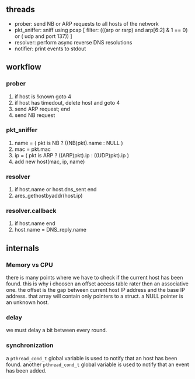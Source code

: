 ## threads

  - prober: send NB or ARP requests to all hosts of the network
  - pkt_sniffer: sniff using pcap [ filter: (((arp or rarp) and arp[6:2] & 1 == 0) or ( udp and port 137)) ]
  - resolver: perform async reverse DNS resolutions
  - notifier: print events to stdout

## workflow

### prober

  1. if host is !known goto 4
  2. if host has timedout, delete host and goto 4
  3. send ARP request; end
  4. send NB request

### pkt_sniffer

  1. name = ( pkt is NB ? ((NB)pkt).name : NULL )
  2. mac = pkt.mac
  3. ip = ( pkt is ARP ? ((ARP)pkt).ip : ((UDP)pkt).ip )
  4. add new host(mac, ip, name)

### resolver

  1. if host.name or host.dns_sent end
  2. ares_gethostbyaddr(host.ip)

### resolver.callback

  1. if host.name end
  2. host.name = DNS_reply.name
  
## internals

### Memory vs CPU

there is many points where we have to check if the current host has been found.
this is why i choosen an offset access table rater then an associative one.
the offset is the gap between current host IP address and the base IP address.
that array will contain only pointers to a struct. a NULL pointer is an unknown host.

### delay

we must delay a bit between every round.

### synchronization

a `pthread_cond_t` global variable is used to notify that an host has been found.
another `pthread_cond_t` global variable is used to notify that an event has been added.
